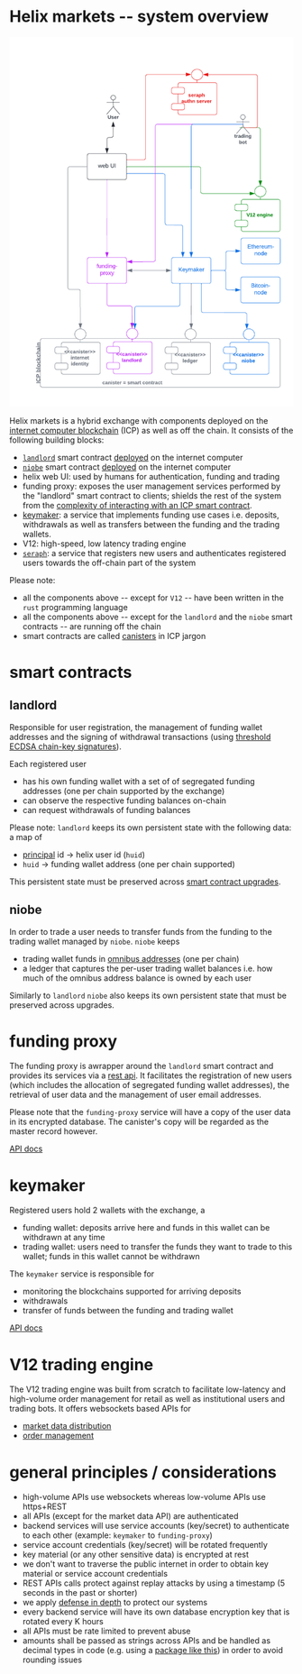 # Helix markets -- system overview

![helix high-level design](docs/images/helix-design.png)

Helix markets is a hybrid exchange with components deployed on the [internet computer blockchain](https://internetcomputer.org/) (ICP) as well as off the chain. It consists of the following building blocks:

- [`landlord`](https://matrix.fandom.com/wiki/The_Landlord) smart contract [deployed](https://a4gq6-oaaaa-aaaab-qaa4q-cai.raw.ic0.app/?id=ox6gn-2aaaa-aaaag-qb45a-cai) on the internet computer
- [`niobe`](https://matrix.fandom.com/wiki/Niobe) smart contract [deployed](https://a4gq6-oaaaa-aaaab-qaa4q-cai.raw.ic0.app/?id=hbslw-tiaaa-aaaag-qb5oq-cai) on the internet computer
- helix web UI: used by humans for authentication, funding and trading
- funding proxy: exposes the user management services performed by the "landlord" smart contract to clients; shields the rest of the system from the [complexity of interacting with an ICP smart contract](https://internetcomputer.org/docs/current/references/ic-interface-spec/#http-call-overview).
- [keymaker](https://matrix.fandom.com/wiki/The_Keymaker): a service that implements funding use cases i.e. deposits, withdrawals as well as transfers between the funding and the trading wallets.
- V12: high-speed, low latency trading engine
- [`seraph`](https://matrix.fandom.com/wiki/Seraph): a service that registers new users and authenticates registered users towards the off-chain part of the system

Please note:
- all the components above -- except for `V12` -- have been written in the `rust` programming language
- all the components above -- except for the `landlord` and the `niobe` smart contracts -- are running off the chain
- smart contracts are called [canisters](https://internetcomputer.org/docs/current/concepts/canisters-code) in ICP jargon

# smart contracts

## landlord
Responsible for user registration, the management of funding wallet addresses and the signing of withdrawal transactions (using [threshold ECDSA chain-key signatures](https://internetcomputer.org/docs/current/developer-docs/integrations/t-ecdsa)).

Each registered user
- has his own funding wallet with a set of of segregated funding addresses (one per chain supported by the exchange)
- can observe the respective funding balances on-chain
- can request withdrawals of funding balances

Please note: `landlord` keeps its own persistent state with the following data: a map of
- [principal](https://support.dfinity.org/hc/en-us/articles/7365913875988-What-is-a-principal-) id -> helix user id (`huid`)
- `huid` -> funding wallet address (one per chain supported)

This persistent state must be preserved across [smart contract upgrades](https://internetcomputer.org/docs/current/developer-docs/security/rust-canister-development-security-best-practices#consider-using-stable-memory-version-it-test-it).

## niobe
In order to trade a user needs to transfer funds from the funding to the trading wallet managed by `niobe`. `niobe` keeps
- trading wallet funds in [omnibus addresses](https://www.investopedia.com/terms/o/omnibusaccount.asp) (one per chain)
- a ledger that captures the per-user trading wallet balances i.e. how much of the omnibus address balance is owned by each user

Similarly to `landlord` `niobe` also keeps its own persistent state that must be preserved across upgrades.

# funding proxy

The funding proxy is awrapper around the `landlord` smart contract and provides its services via a [rest api](https://app.swaggerhub.com/apis/MUHAREM_2/funding-proxy_api/).
It facilitates the registration of new users (which includes the allocation of segregated funding wallet addresses), the retrieval of user data and the management of user email addresses.

Please note that the `funding-proxy` service will have a copy of the user data in its encrypted database. The canister's copy will be regarded as the master record however.

[API docs](https://app.swaggerhub.com/apis/MUHAREM_2/funding-proxy_api/)

# keymaker

Registered users hold 2 wallets with the exchange, a
- funding wallet: deposits arrive here and funds in this wallet can be withdrawn at any time
- trading wallet: users need to transfer the funds they want to trade to this wallet; funds in this wallet cannot be withdrawn

The `keymaker` service is responsible for
- monitoring the blockchains supported for arriving deposits
- withdrawals
- transfer of funds between the funding and trading wallet

[API docs](https://app.swaggerhub.com/apis/MUHAREM_2/keymaker-fund_api/)


# V12 trading engine

The V12 trading engine was built from scratch to facilitate low-latency and high-volume order management for retail as well as institutional users and trading bots.
It offers websockets based APIs for
- [market data distribution](https://helix-ex.github.io/apidocs/docs/market-data/#market-data-api)
- [order management](https://helix-ex.github.io/apidocs/docs/order-management/#order-management-api)

# general principles / considerations

* high-volume APIs use websockets whereas low-volume APIs use https+REST
* all APIs (except for the market data API) are authenticated
* backend services will use service accounts (key/secret) to authenticate to each other (example: `keymaker` to `funding-proxy`)
* service account credentials (key/secret) will be rotated frequently
* key material (or any other sensitive data) is encrypted at rest
* we don't want to traverse the public internet in order to obtain key material or service account credentials
* REST APIs calls protect against replay attacks by using a timestamp (5 seconds in the past or shorter)
* we apply [defense in depth](https://en.wikipedia.org/wiki/Defense_in_depth_(computing)) to protect our systems
* every backend service will have its own database encryption key that is rotated every K hours
* all APIs must be rate limited to prevent abuse
* amounts shall be passed as strings across APIs and be handled as decimal types in code (e.g. using a [package like this](https://docs.rs/bigdecimal/latest/bigdecimal/)) in order to avoid rounding issues
